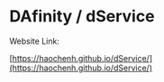 # DAfinity / dService

Website Link:

[https://haochenh.github.io/dService/](https://haochenh.github.io/dService/)
